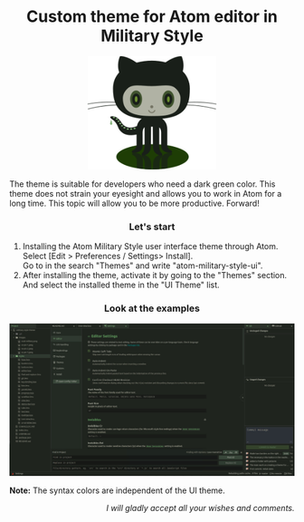 
<h1 align="center"> Custom theme for Atom editor in Military Style </h1>

<p align="center"><img width="228" height="200" src="https://github.com/Evgeny-TechnoNinja/atom-military-style-theme/raw/master/images/ocat-military.png"></p>

<p>The theme is suitable for developers who need a dark green color.
This theme does not strain your eyesight and allows you to work in Atom for a long time.
This topic will allow you to be more productive. Forward!</p>

<h3 align="center"> Let's start </h3>
<ol>
<li>Installing the Atom Military Style user interface theme through Atom.
Select [Edit > Preferences / Settings> Install]. <br>
  Go to  in the search "Themes" and write "atom-military-style-ui".</li>
<li>After installing the theme, activate it by going to the "Themes" section.<br>
  And select the installed theme in the "UI Theme" list.</li>
</ol>
<h3 align="center"> Look at the examples </h3>

<img src="https://github.com/Evgeny-TechnoNinja/atom-military-style-theme/raw/master/images/ss-ms-pic.jpg">

<b>Note:</b> The syntax colors are independent of the UI theme.


<p align="right"><i>I will gladly accept all your wishes and comments.</i></p>
